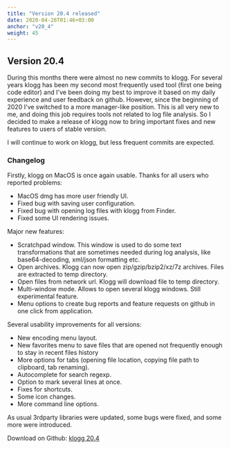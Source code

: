 ```yaml
---
title: "Version 20.4 released"
date: 2020-04-26T01:46+03:00
anchor: "v20_4"
weight: 45
---
```


## Version 20.4

During this months there were almost no new commits to klogg. For several years klogg has been my second most frequently used tool (first one being code editor) and I've been doing my best to improve it based on my daily experience and user feedback on github. However, since the beginning of 2020 I've switched to a more manager-like position. This is all very new to me, and doing this job requires tools not related to log file analysis. So I decided to make a release of klogg now to bring important fixes and new features to users of stable version. 

I will continue to work on klogg, but less frequent commits are expected. 

### Changelog

Firstly, klogg on MacOS is once again usable. Thanks for all users who reported problems:

 - MacOS dmg has more user friendly UI.
 - Fixed bug with saving user configuration.
 - Fixed bug with opening log files with klogg from Finder.
 - Fixed some UI rendering issues.

Major new features:

 - Scratchpad window. This window is used to do some text transformations that are sometimes needed during log analysis, like base64-decoding, xml/json formatting etc.
 - Open archives. Klogg can now open zip/gzip/bzip2/xz/7z archives. Files are extracted to temp directory.
 - Open files from network url. Klogg will download file to temp directory.
 - Multi-window mode. Allows to open several klogg windows. Still experimental feature. 
 - Menu options to create bug reports and feature requests on github in one click from application.

Several usability improvements for all versions:

 - New encoding menu layout.
 - New favorites menu to save files that are opened not frequently enough to stay in recent files history
 - More options for tabs (opening file location, copying file path to clipboard, tab renaming).
 - Autocomplete for search regexp.
 - Option to mark several lines at once.
 - Fixes for shortcuts.
 - Some icon changes.
 - More command line options.

As usual 3rdparty libraries were updated, some bugs were fixed, and some more were introduced.

Download on Github: [klogg 20.4](https://github.com/variar/klogg/releases/tag/v20.4)